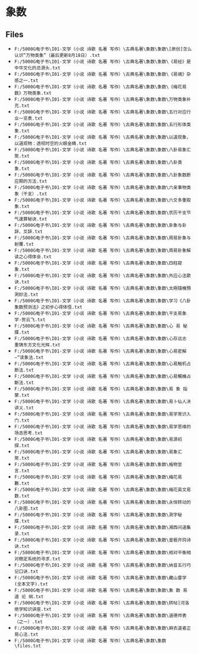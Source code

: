 # 象数

## Files

- `F:/5000G电子书\I01-文学（小说 诗歌 名著 写作）\古典名著\象数\象数\[原创]怎么认识“万物类象”（最后更新8月18日）.txt`
- `F:/5000G电子书\I01-文学（小说 诗歌 名著 写作）\古典名著\象数\象数\《易经》是中华文化的总源头.txt`
- `F:/5000G电子书\I01-文学（小说 诗歌 名著 写作）\古典名著\象数\象数\《易魂》杂感之一.txt`
- `F:/5000G电子书\I01-文学（小说 诗歌 名著 写作）\古典名著\象数\象数\《梅花易数》万物类象.txt`
- `F:/5000G电子书\I01-文学（小说 诗歌 名著 写作）\古典名著\象数\象数\万物类象补充.txt`
- `F:/5000G电子书\I01-文学（小说 诗歌 名著 写作）\古典名著\象数\象数\五行对应行业一览表.txt`
- `F:/5000G电子书\I01-文学（小说 诗歌 名著 写作）\古典名著\象数\象数\五行形体类象.txt`
- `F:/5000G电子书\I01-文学（小说 诗歌 名著 写作）\古典名著\象数\象数\以道观象，以道观物：透视时空的火眼金睛.txt`
- `F:/5000G电子书\I01-文学（小说 诗歌 名著 写作）\古典名著\象数\象数\八卦易象汇聚.txt`
- `F:/5000G电子书\I01-文学（小说 诗歌 名著 写作）\古典名著\象数\象数\八卦类象.txt`
- `F:/5000G电子书\I01-文学（小说 诗歌 名著 写作）\古典名著\象数\象数\八卦象数断应期的方法.txt`
- `F:/5000G电子书\I01-文学（小说 诗歌 名著 写作）\古典名著\象数\象数\六亲事物类象（干支）.txt`
- `F:/5000G电子书\I01-文学（小说 诗歌 名著 写作）\古典名著\象数\象数\六爻多重取象.txt`
- `F:/5000G电子书\I01-文学（小说 诗歌 名著 写作）\古典名著\象数\象数\农历干支节气速算秘诀.txt`
- `F:/5000G电子书\I01-文学（小说 诗歌 名著 写作）\古典名著\象数\象数\卦象与卦辞、爻辞.txt`
- `F:/5000G电子书\I01-文学（小说 诗歌 名著 写作）\古典名著\象数\象数\周易卦象与射覆.txt`
- `F:/5000G电子书\I01-文学（小说 诗歌 名著 写作）\古典名著\象数\象数\周易卦象解读之心得体会.txt`
- `F:/5000G电子书\I01-文学（小说 诗歌 名著 写作）\古典名著\象数\象数\四柱窥象.txt`
- `F:/5000G电子书\I01-文学（小说 诗歌 名著 写作）\古典名著\象数\象数\外应心法歌诀.txt`
- `F:/5000G电子书\I01-文学（小说 诗歌 名著 写作）\古典名著\象数\象数\太極隨機預測妙法.txt`
- `F:/5000G电子书\I01-文学（小说 诗歌 名著 写作）\古典名著\象数\象数\学习《八卦象数预测法》之初步心得体悟.txt`
- `F:/5000G电子书\I01-文学（小说 诗歌 名著 写作）\古典名著\象数\象数\干支易象学-贺云飞.txt`
- `F:/5000G电子书\I01-文学（小说 诗歌 名著 写作）\古典名著\象数\象数\心 易 秘 牒.txt`
- `F:/5000G电子书\I01-文学（小说 诗歌 名著 写作）\古典名著\象数\象数\心存远志 重铸东方文化光辉.txt`
- `F:/5000G电子书\I01-文学（小说 诗歌 名著 写作）\古典名著\象数\象数\心易密解—“读象法.txt`
- `F:/5000G电子书\I01-文学（小说 诗歌 名著 写作）\古典名著\象数\象数\心易触机占断法.txt`
- `F:/5000G电子书\I01-文学（小说 诗歌 名著 写作）\古典名著\象数\象数\心易觸機占斷法.txt`
- `F:/5000G电子书\I01-文学（小说 诗歌 名著 写作）\古典名著\象数\象数\易 象 指 蒙.txt`
- `F:/5000G电子书\I01-文学（小说 诗歌 名著 写作）\古典名著\象数\象数\易卜仙人决讲义.txt`
- `F:/5000G电子书\I01-文学（小说 诗歌 名著 写作）\古典名著\象数\象数\易学常识入门.txt`
- `F:/5000G电子书\I01-文学（小说 诗歌 名著 写作）\古典名著\象数\象数\易学思维的场态思考.txt`
- `F:/5000G电子书\I01-文学（小说 诗歌 名著 写作）\古典名著\象数\象数\易源初探.txt`
- `F:/5000G电子书\I01-文学（小说 诗歌 名著 写作）\古典名著\象数\象数\易象汇聚.txt`
- `F:/5000G电子书\I01-文学（小说 诗歌 名著 写作）\古典名著\象数\象数\格物至言.txt`
- `F:/5000G电子书\I01-文学（小说 诗歌 名著 写作）\古典名著\象数\象数\梅花易數.txt`
- `F:/5000G电子书\I01-文学（小说 诗歌 名著 写作）\古典名著\象数\象数\梅花英文易数.txt`
- `F:/5000G电子书\I01-文学（小说 诗歌 名著 写作）\古典名著\象数\象数\永恒转动的八卦图.txt`
- `F:/5000G电子书\I01-文学（小说 诗歌 名著 写作）\古典名著\象数\象数\測字秘牒.txt`
- `F:/5000G电子书\I01-文学（小说 诗歌 名著 写作）\古典名著\象数\象数\湘西问道集录.txt`
- `F:/5000G电子书\I01-文学（小说 诗歌 名著 写作）\古典名著\象数\象数\皇极开窍诗诀.txt`
- `F:/5000G电子书\I01-文学（小说 诗歌 名著 写作）\古典名著\象数\象数\相对平衡相对稳定系统的寻求.txt`
- `F:/5000G电子书\I01-文学（小说 诗歌 名著 写作）\古典名著\象数\象数\纳音五行巧记口诀.txt`
- `F:/5000G电子书\I01-文学（小说 诗歌 名著 写作）\古典名著\象数\象数\藏山雷学(全本文字).txt`
- `F:/5000G电子书\I01-文学（小说 诗歌 名著 写作）\古典名著\象数\象数\象 数 易 道 论 纲.txt`
- `F:/5000G电子书\I01-文学（小说 诗歌 名著 写作）\古典名著\象数\象数\转帖]河洛绝学知识讲座.txt`
- `F:/5000G电子书\I01-文学（小说 诗歌 名著 写作）\古典名著\象数\象数\道德师表（之一）.txt`
- `F:/5000G电子书\I01-文学（小说 诗歌 名著 写作）\古典名著\象数\象数\麻衣道者正易心法.txt`
- `F:/5000G电子书\I01-文学（小说 诗歌 名著 写作）\古典名著\象数\象数\files.txt`
